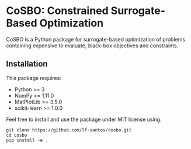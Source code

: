 # CoSBO: **Co**nstrained **S**urrogate-**B**ased **O**ptimization

CoSBO is a Python package for surrogate-based optimization of problems containing expensive to evaluate, black-box objectives and constraints.

## Installation

This package requires:

- Python >= 3
- NumPy >= 1.11.0
- MatPlotLib >= 3.5.0
- scikit-learn >= 1.0.0

Feel free to install and use the package under MIT license using:

```
git clone https://github.com/lf-santos/cosbo.git
cd cosbo
pip install -e .
```
